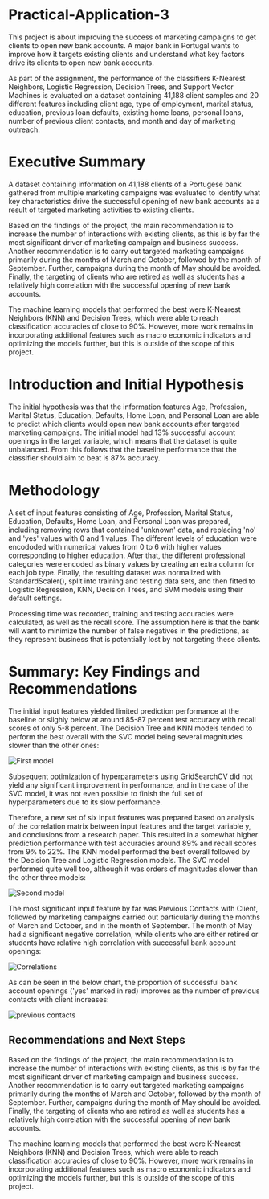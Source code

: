 # Practical-Application-3
This project is about improving the success of marketing campaigns to get clients to open new bank accounts. 
A major bank in Portugal wants to improve how it targets existing clients and understand what key factors drive its clients to open new bank accounts.  

As part of the assignment, the performance of the classifiers K-Nearest Neighbors, Logistic Regression, Decision Trees, and Support Vector Machines is evaluated on a dataset containing 41,188 client samples and 20 different features including client age, type of employment, marital status, education, previous loan defaults, existing home loans, personal loans, number of previous client contacts, and month and day of marketing outreach.    

# Executive Summary
A dataset containing information on 41,188 clients of a Portugese bank gathered from multiple marketing campaigns was evaluated to identify what key characteristics drive the successful opening of new bank accounts as a result of targeted marketing activities to existing clients. 

Based on the findings of the project, the main recommendation is to increase the number of interactions with existing clients, as this is by far the most significant driver of marketing campaign and business success. Another recommendation is to carry out targeted marketing campaigns primarily during the months of March and October, followed by the month of September. Further, campaigns during the month of May should be avoided. Finally, the targeting of clients who are retired as well as students has a relatively high correlation with the successful opening of new bank accounts. 

The machine learning models that performed the best were K-Nearest Neighbors (KNN) and Decision Trees, which were able to reach classification accuracies of close to 90%. However, more work remains in incorporating additional features such as macro economic indicators and optimizing the models further, but this is outside of the scope of this project. 

# Introduction and Initial Hypothesis
The initial hypothesis was that the information features Age, Profession, Marital Status, Education, Defaults, Home Loan, and Personal Loan are able to predict which clients would open new bank accounts after targeted marketing campaigns. The initial model had 13% successful account openings in the target variable, which means that the dataset is quite unbalanced. From this follows that the baseline performance that the classifier should aim to beat is 87% accuracy.

# Methodology
A set of input features consisting of Age, Profession, Marital Status, Education, Defaults, Home Loan, and Personal Loan was prepared, including removing rows that contained 'unknown' data, and replacing 'no' and 'yes' values with 0 and 1 values. The different levels of education were encododed with numerical values from 0 to 6 with higher values corresponding to higher education. After that, the different professional categories were encoded as binary values by creating an extra column for each job type. Finally, the resulting dataset was normalized with StandardScaler(), split into training and testing data sets, and then fitted to Logistic Regression, KNN, Decision Trees, and SVM models using their default settings. 

Processing time was recorded, training and testing accuracies were calculated, as well as the recall score. The assumption here is that the bank will want to minimize the number of false negatives in the predictions, as they represent business that is potentially lost by not targeting these clients. 

# Summary: Key Findings and Recommendations
The initial input features yielded limited prediction performance at the baseline or slighly below at around 85-87 percent test accuracy with recall scores of only 5-8 percent. The Decision Tree and KNN models tended to perform the best overall with the SVC model being several magnitudes slower than the other ones:

![First model](https://github.com/fredrik-pettersson/Practical-Application-3/assets/146313002/34d7e82d-27ac-4d2d-bf77-dbb77c78b8c5)


Subsequent optimization of hyperparameters using GridSearchCV did not yield any significant improvement in performance, and in the case of the SVC model, it was not even possible to finish the full set of hyperparameters due to its slow performance.

Therefore, a new set of six input features was prepared based on analysis of the correlation matrix between input features and the target variable y, and conclusions from a research paper. This resulted in a somewhat higher prediction performance with test accuracies around 89% and recall scores from 9% to 22%. The KNN model performed the best overall followed by the Decision Tree and Logistic Regression models. The SVC model performed quite well too, although it was orders of magnitudes slower than the other three models:

![Second model](https://github.com/fredrik-pettersson/Practical-Application-3/assets/146313002/2c149370-3140-48c6-b603-8ac47b8bbc92)


The most significant input feature by far was Previous Contacts with Client, followed by marketing campaigns carried out particularly during the months of March and October, and in the month of September. The month of May had a significant negative correlation, while clients who are either retired or students have relative high correlation with successful bank account openings:

![Correlations](https://github.com/fredrik-pettersson/Practical-Application-3/assets/146313002/1f4fb00e-3eda-4a85-a60e-ef27dce1623e)


As can be seen in the below chart, the proportion of successful bank account openings ('yes' marked in red) improves as the number of previous contacts with client increases:

![previous contacts](https://github.com/fredrik-pettersson/Practical-Application-3/assets/146313002/3425319b-9bd6-4bb0-8206-e73a5de175fc)


## Recommendations and Next Steps
Based on the findings of the project, the main recommendation is to increase the number of interactions with existing clients, as this is by far the most significant driver of marketing campaign and business success. Another recommendation is to carry out targeted marketing campaigns primarily during the months of March and October, followed by the month of September. Further, campaigns during the month of May should be avoided. Finally, the targeting of clients who are retired as well as students has a relatively high correlation with the successful opening of new bank accounts. 

The machine learning models that performed the best were K-Nearest Neighbors (KNN) and Decision Trees, which were able to reach classification accuracies of close to 90%. However, more work remains in incorporating additional features such as macro economic indicators and optimizing the models further, but this is outside of the scope of this project. 

  
